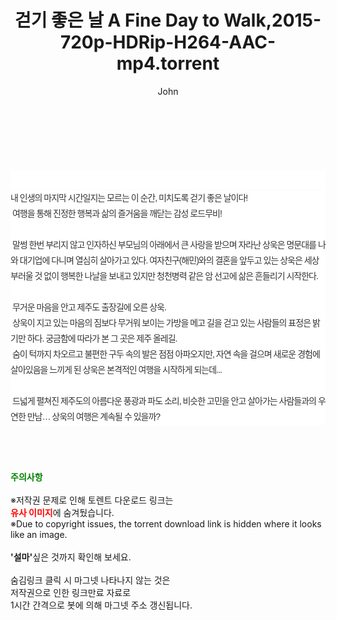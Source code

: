 ﻿---
layout: post
title:  "걷기 좋은 날 A Fine Day to Walk,2015-720p-HDRip-H264-AAC-mp4.torrent"
author: John
categories: [ 영화 ]
tags: [  ]
image:  
description: "걷기 좋은 날 A Fine Day to Walk,2015-720p-HDRip-H264-AAC-mp4 torrent 정보 공유"
toc: true
toc_sticky: true
---

<br>
<div class="view-img">
<a class="view_image" href="https://torrentmobile60.com/bbs/view_image.php?fn=%2Fdata%2Ffile%2Fmovie%2F3735182707_ceQagdty_49fb4233ea087ee6cac1d345808a523802ae3e98.jpg" target="_blank"><img alt="" class="img-tag" content="https://torrentmobile60.com/data/file/movie/3735182707_ceQagdty_49fb4233ea087ee6cac1d345808a523802ae3e98.jpg" itemprop="image" src="https://torrentmobile60.com/data/file/movie/3735182707_ceQagdty_49fb4233ea087ee6cac1d345808a523802ae3e98.jpg"/></a><a class="view_image" href="https://torrentmobile60.com/bbs/view_image.php?fn=%2Fdata%2Ffile%2Fmovie%2F3735182707_6Y0ldKFT_b2f5ec86a4488af09022eb60a54b9aa7cb34ba3c.jpg" target="_blank"><img alt="" class="img-tag" content="https://torrentmobile60.com/data/file/movie/3735182707_6Y0ldKFT_b2f5ec86a4488af09022eb60a54b9aa7cb34ba3c.jpg" itemprop="image" src="https://torrentmobile60.com/data/file/movie/3735182707_6Y0ldKFT_b2f5ec86a4488af09022eb60a54b9aa7cb34ba3c.jpg"/></a></div><div class="view-content" itemprop="description">
<p><br/></p><div class="title_area" style="margin:0px 0px 9px;padding:0px;list-style:none;font-size:12px;font-family:'나눔고딕', NanumGothic, '돋움', Dotum, Helvetica, 'AppleSDGothicNeo-Medium', AppleGothic, sans-serif;height:30px;float:none;background-color:rgb(255,255,255);"><h4 class="h_story" style="margin:5px 10px 0px 0px;padding:0px;list-style:none;font-size:12px;font-family:'돋움', sans-serif;height:18px;width:49px;background:url(&quot;https://ssl.pstatic.net/static/movie/2020/10/h_tx_sp5.png&quot;) no-repeat 0px -17px;float:left;"><strong class="blind" style="margin:0px;padding:0px;list-style:none;font-size:0px;font-family:inherit;color:inherit;width:1px;height:1px;line-height:0;">줄거리</strong></h4></div><p class="con_tx" style="margin-top:-7px;margin-bottom:-6px;list-style:none;font-size:14px;font-family:'나눔고딕', NanumGothic, '돋움', Dotum, Helvetica, 'AppleSDGothicNeo-Medium', AppleGothic, sans-serif;color:rgb(51,51,51);background-image:url(&quot;https://ssl.pstatic.net/static/movie/2014/01/blank.gif&quot;);letter-spacing:-1px;line-height:25px;background-color:rgb(255,255,255);">내 인생의 마지막 시간일지는 모르는 이 순간, 미치도록 걷기 좋은 날이다!<br style="list-style:none;font-size:12px;font-family:'돋움', sans-serif;color:rgb(0,0,0);"/> 여행을 통해 진정한 행복과 삶의 즐거움을 깨닫는 감성 로드무비!<br style="list-style:none;font-size:12px;font-family:'돋움', sans-serif;color:rgb(0,0,0);"/> <br style="list-style:none;font-size:12px;font-family:'돋움', sans-serif;color:rgb(0,0,0);"/> 말썽 한번 부리지 않고 인자하신 부모님의 아래에서 큰 사랑을 받으며 자라난 상욱은 명문대를 나와 대기업에 다니며 열심히 살아가고 있다. 여자친구(해민)와의 결혼을 앞두고 있는 상욱은 세상 부러울 것 없이 행복한 나날을 보내고 있지만 청천병력 같은 암 선고에 삶은 흔들리기 시작한다.<br style="list-style:none;font-size:12px;font-family:'돋움', sans-serif;color:rgb(0,0,0);"/> <br style="list-style:none;font-size:12px;font-family:'돋움', sans-serif;color:rgb(0,0,0);"/> 무거운 마음을 안고 제주도 출장길에 오른 상욱.<br style="list-style:none;font-size:12px;font-family:'돋움', sans-serif;color:rgb(0,0,0);"/> 상욱이 지고 있는 마음의 짐보다 무거워 보이는 가방을 메고 길을 걷고 있는 사람들의 표정은 밝기만 하다. 궁금함에 따라가 본 그 곳은 제주 올레길.<br style="list-style:none;font-size:12px;font-family:'돋움', sans-serif;color:rgb(0,0,0);"/> 숨이 턱까지 차오르고 불편한 구두 속의 발은 점점 아파오지만, 자연 속을 걸으며 새로운 경험에 살아있음을 느끼게 된 상욱은 본격적인 여행을 시작하게 되는데...<br style="list-style:none;font-size:12px;font-family:'돋움', sans-serif;color:rgb(0,0,0);"/> <br style="list-style:none;font-size:12px;font-family:'돋움', sans-serif;color:rgb(0,0,0);"/> 드넓게 펼쳐진 제주도의 아름다운 풍광과 파도 소리, 비슷한 고민을 안고 살아가는 사람들과의 우연한 만남… 상욱의 여행은 계속될 수 있을까?</p> </div>
    
<br><br><br>
<p data-ke-size="size16"><b><span style="color: green;">주의사항</span></b><br /><br />※저작권 문제로 인해 토렌트 다운로드 링크는<br /><b><span style="color: red;">유사 이미지</span></b>에 숨겨뒀습니다.<br />※Due to copyright issues, the torrent download link is hidden where it looks like an image.<br /><br /><b>'설마'</b>싶은 것까지 확인해 보세요.<br /><br />숨김링크 클릭 시 마그넷 나타나지 않는 것은<br />저작권으로 인한 링크만료 자료로<br />1시간 간격으로 봇에 의해 마그넷 주소 갱신됩니다.</p>
